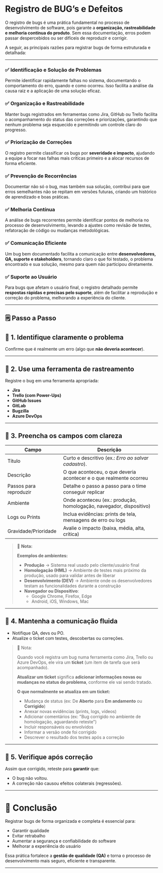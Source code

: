 # Registro de BUG’s e Defeitos

O registro de bugs é uma prática fundamental no processo de desenvolvimento de software, pois garante a **organização, rastreabilidade e melhoria contínua do produto**. Sem essa documentação, erros podem passar despercebidos ou ser difíceis de reproduzir e corrigir.

A seguir, as principais razões para registrar bugs de forma estruturada e detalhada:

---

### ✅ Identificação e Solução de Problemas

Permite identificar rapidamente falhas no sistema, documentando o comportamento do erro, quando e como ocorreu. Isso facilita a análise da causa raiz e a aplicação de uma solução eficaz.

### ✅ Organização e Rastreabilidade

Manter bugs registrados em ferramentas como Jira, GitHub ou Trello facilita o acompanhamento do status das correções e priorizações, garantindo que nenhum problema seja esquecido e permitindo um controle claro do progresso.

### ✅ Priorização de Correções

O registro permite classificar os bugs por **severidade e impacto**, ajudando a equipe a focar nas falhas mais críticas primeiro e a alocar recursos de forma eficiente.

### ✅ Prevenção de Recorrências

Documentar não só o bug, mas também sua solução, contribui para que erros semelhantes não se repitam em versões futuras, criando um histórico de aprendizado e boas práticas.

### ✅ Melhoria Contínua

A análise de bugs recorrentes permite identificar pontos de melhoria no processo de desenvolvimento, levando a ajustes como revisão de testes, refatoração de código ou mudanças metodológicas.

### ✅ Comunicação Eficiente

Um bug bem documentado facilita a comunicação entre **desenvolvedores, QA, suporte e stakeholders**, tornando claro o que foi testado, o problema encontrado e sua solução, mesmo para quem não participou diretamente.

### ✅ Suporte ao Usuário

Para bugs que afetam o usuário final, o registro detalhado permite **respostas rápidas e precisas pelo suporte**, além de facilitar a reprodução e correção do problema, melhorando a experiência do cliente.

---

## 🗒️ Passo a Passo

## **📌 1. Identifique claramente o problema**

Confirme que é realmente um erro (algo que **não deveria acontecer**).

---

## **📌 2. Use uma ferramenta de rastreamento**

Registre o bug em uma ferramenta apropriada:

- **Jira**
- **Trello (com Power-Ups)**
- **GitHub Issues**
- **GitLab**
- **Bugzilla**
- **Azure DevOps**

---

## **📌 3. Preencha os campos com clareza**

| Campo | Descrição |
| --- | --- |
| Título | Curto e descritivo (ex.: *Erro ao salvar cadastro*). |
| Descrição | O que aconteceu, o que deveria acontecer e o que realmente ocorreu |
| Passos para reproduzir | Detalhe o passo a passo para o time conseguir replicar  |
| Ambiente  | Onde aconteceu (ex.: produção, homologação, navegador, dispositivo) |
| Logs ou Prints  | Inclua evidências: prints de tela, mensagens de erro ou logs |
| Gravidade/Prioridade | Avalie o impacto (baixa, média, alta, crítica) |

> 📌 **Nota:**
> 
> 
> **Exemplos de ambientes:**
> 
> - **Produção** → Sistema real usado pelo cliente/usuário final
> - **Homologação (HML)** → Ambiente de testes mais próximo da produção, usado para validar antes de liberar
> - **Desenvolvimento (DEV)** → Ambiente onde os desenvolvedores testam as funcionalidades durante a construção
> - **Navegador ou Dispositivo**:
>     - Google Chrome, Firefox, Edge
>     - Android, iOS, Windows, Mac

---

## **📌 4. Mantenha a comunicação fluida**

- Notifique QA, devs ou PO.
- Atualize o ticket com testes, descobertas ou correções.

> 📌 Nota:
> 
> 
> Quando você registra um bug numa ferramenta como Jira, Trello ou Azure DevOps, ele vira um **ticket** (um item de tarefa que será acompanhado).
> 
> **Atualizar um ticket** significa **adicionar informações novas ou mudanças no status do problema**, conforme ele vai sendo tratado.
> 
> **O que normalmente se atualiza em um ticket:**
> 
> - Mudança de status (ex: De **Aberto** para **Em andamento** ou **Corrigido**)
> - Anexar novas evidências (prints, logs, vídeos)
> - Adicionar comentários (ex: "Bug corrigido no ambiente de homologação, aguardando reteste")
> - Incluir responsáveis ou envolvidos
> - Informar a versão onde foi corrigido
> - Descrever o resultado dos testes após a correção

---

## **📌 5. Verifique após correção**

Assim que corrigido, reteste para **garantir** que: 

- O bug não voltou.
- A correção não causou efeitos colaterais (regressões).

---

# 🎯 Conclusão

Registrar bugs de forma organizada e completa é essencial para:

- Garantir qualidade
- Evitar retrabalho
- Aumentar a segurança e confiabilidade do software
- Melhorar a experiência do usuário

Essa prática fortalece a **gestão de qualidade (QA)** e torna o processo de desenvolvimento mais seguro, eficiente e transparente.

---